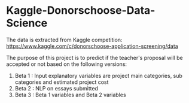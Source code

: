 # Kaggle-Donorschoose-Data-Science
The data is extracted from Kaggle competition:  https://www.kaggle.com/c/donorschoose-application-screening/data

The purpose of this project is to predict if the teacher's proposal will be accepted or not based on the following versions: 
1) Beta 1 : Input explanatory variables are project main categories, sub categories and estimated project cost 
2) Beta 2 : NLP on essays submitted 
3) Beta 3 : Beta 1 variables and Beta 2 variables 
